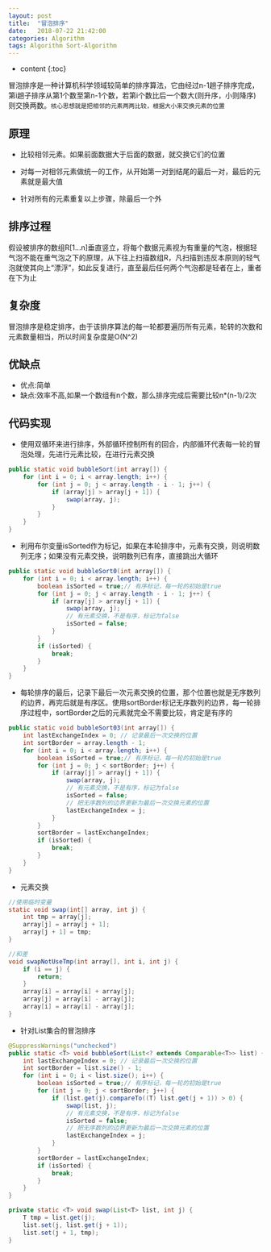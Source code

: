 ```yaml
---
layout: post
title:  "冒泡排序"
date:   2018-07-22 21:42:00
categories: Algorithm 
tags: Algorithm Sort-Algorithm
---
```


* content
{:toc}

冒泡排序是一种计算机科学领域较简单的排序算法，它由经过n-1趟子排序完成，第i趟子排序从第1个数至第n-1个数，若第i个数比后一个数大(则升序，小则降序)则交换两数。`核心思想就是把相邻的元素两两比较，根据大小来交换元素的位置`



## 原理

- 比较相邻元素。如果前面数据大于后面的数据，就交换它们的位置

- 对每一对相邻元素做统一的工作，从开始第一对到结尾的最后一对，最后的元素就是最大值

- 针对所有的元素重复以上步骤，除最后一个外

## 排序过程

假设被排序的数组R[1...n]垂直竖立，将每个数据元素视为有重量的气泡，根据轻气泡不能在重气泡之下的原理，从下往上扫描数组R，凡扫描到违反本原则的轻气泡就使其向上“漂浮”，如此反复进行，直至最后任何两个气泡都是轻者在上，重者在下为止

## 复杂度

冒泡排序是稳定排序，由于该排序算法的每一轮都要遍历所有元素，轮转的次数和元素数量相当，所以时间复杂度是O(N^2)

## 优缺点

- 优点:简单
- 缺点:效率不高,如果一个数组有n个数，那么排序完成后需要比较n*(n-1)/2次

## 代码实现

- 使用双循环来进行排序，外部循环控制所有的回合，内部循环代表每一轮的冒泡处理，先进行元素比较，在进行元素交换

```java
public static void bubbleSort(int array[]) {
    for (int i = 0; i < array.length; i++) {
        for (int j = 0; j < array.length - i - 1; j++) {
            if (array[j] > array[j + 1]) {
                swap(array, j);
            }
        }
    }
}
```

- 利用布尔变量isSorted作为标记，如果在本轮排序中，元素有交换，则说明数列无序；如果没有元素交换，说明数列已有序，直接跳出大循环

```java
public static void bubbleSort0(int array[]) {
    for (int i = 0; i < array.length; i++) {
        boolean isSorted = true;// 有序标记，每一轮的初始是true
        for (int j = 0; j < array.length - i - 1; j++) {
            if (array[j] > array[j + 1]) {
                swap(array, j);
                // 有元素交换，不是有序，标记为false
                isSorted = false;
            }
        }
        if (isSorted) {
            break;
        }
    }
}
```

- 每轮排序的最后，记录下最后一次元素交换的位置，那个位置也就是无序数列的边界，再完后就是有序区。使用sortBorder标记无序数列的边界，每一轮排序过程中，sortBorder之后的元素就完全不需要比较，肯定是有序的

```java
public static void bubbleSort03(int array[]) {
    int lastExchangeIndex = 0; // 记录最后一次交换的位置
    int sortBorder = array.length - 1;
    for (int i = 0; i < array.length; i++) {
        boolean isSorted = true;// 有序标记，每一轮的初始是true
        for (int j = 0; j < sortBorder; j++) {
            if (array[j] > array[j + 1]) {
                swap(array, j);
                // 有元素交换，不是有序，标记为false
                isSorted = false;
                // 把无序数列的边界更新为最后一次交换元素的位置
                lastExchangeIndex = j;
            }
        }
        sortBorder = lastExchangeIndex;
        if (isSorted) {
            break;
        }
    }
}
```

- 元素交换

```java
//使用临时变量
static void swap(int[] array, int j) {
    int tmp = array[j];
    array[j] = array[j + 1];
    array[j + 1] = tmp;
}

//和差
void swapNotUseTmp(int array[], int i, int j) {
    if (i == j) {
        return;
    }
    array[i] = array[i] + array[j];
    array[j] = array[i] - array[j];
    array[i] = array[i] - array[j];
}
```

- 针对List集合的冒泡排序
   
```java
@SuppressWarnings("unchecked")
public static <T> void bubbleSort(List<? extends Comparable<T>> list) {
    int lastExchangeIndex = 0; // 记录最后一次交换的位置
    int sortBorder = list.size() - 1;
    for (int i = 0; i < list.size(); i++) {
        boolean isSorted = true;// 有序标记，每一轮的初始是true
        for (int j = 0; j < sortBorder; j++) {
            if (list.get(j).compareTo((T) list.get(j + 1)) > 0) {
                swap(list, j);
                // 有元素交换，不是有序，标记为false
                isSorted = false;
                // 把无序数列的边界更新为最后一次交换元素的位置
                lastExchangeIndex = j;
            }
        }
        sortBorder = lastExchangeIndex;
        if (isSorted) {
            break;
        }
    }
}

private static <T> void swap(List<T> list, int j) {
    T tmp = list.get(j);
    list.set(j, list.get(j + 1));
    list.set(j + 1, tmp);
}
```
